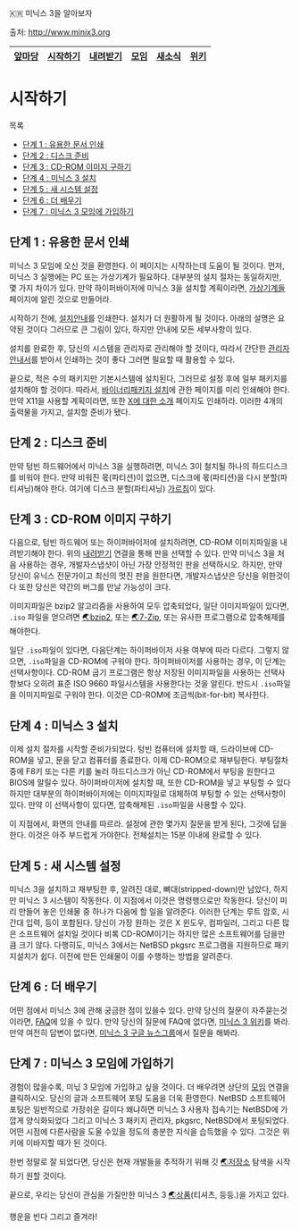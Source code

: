 
:kr: 미닉스 3을 알아보자

출처: http://www.minix3.org

| [앞마당](../README.md) | [시작하기](../SiJakHaGi/SiJakHaGi.md) | [내려받기](http://www.minix3.org/download) | [모임](http://www.minix3.org/community) | [새소식](http://www.minix3.org/news) | [위키](http://wiki.minix3.org) |
| ---   | ---     | ---     | --- | ---    | ---  |

# 시작하기

  목록
  - [단계 1 : 유용한 문서 인쇄](#문서-인쇄)
  - [단계 2 : 디스크 준비](#디스크-준비)
  - [단계 3 : CD-ROM 이미지 구하기](#이미지-구하기)
  - [단계 4 : 미닉스 3 설치](#미닉스3-설치)
  - [단계 5 : 새 시스템 설정](#시스템-설정)
  - [단계 6 : 더 배우기](#더배우기)
  - [단계 7 : 미닉스 3 모임에 가입하기](#모임에-가입하기)

<a name="문서-인쇄"></a>
## 단계 1 : 유용한 문서 인쇄

 미닉스 3 모임에 오신 것을 환영한다. 이 페이지는 시작하는데 도움이 될 것이다. 먼저, 미닉스 3 실행에는 PC 또는 가상기계가 필요하다. 대부분의 설치 절차는 동일하지만, 몇 가지 차이가 있다. 만약 하이퍼바이저에 미닉스 3을 설치할 계획이라면, [가상기계들](http://wiki.minix3.org/doku.php?id=www:getting-started:virtualmachines) 페이지에 알린 것으로 만들어라.

 시작하기 전에, [설치안내](http://wiki.minix3.org/doku.php?id=usersguide:doinginstallation)를 인쇄한다. 설치가 더 원활하게 될 것이다. 아래의 설명은 요약된 것이다 그러므로 큰 그림이 있다, 하지만 안내에 모든 세부사항이 있다.

 설치를 완료한 후, 당신의 시스템을 관리자로 관리해야 할 것이다, 따라서 간단한 [관리자 안내서](http://wiki.minix3.org/doku.php?id=usersguide:postinstallation)를 받아서 인쇄하는 것이 좋다 그러면 필요할 때 활용할 수 있다.

 끝으로, 적은 수의 패키지만 기본시스템에 설치된다, 그러므로 설정 후에 일부 패키지를 설치해야 할 것이다. 따라서, [바이너리패키지 설치](http://wiki.minix3.org/doku.php?id=usersguide:installingbinarypackages)에 관한 페이지를 미리 인쇄해야 한다. 만약 X11을 사용할 계획이라면, 또한 [X에 대한 소개](http://wiki.minix3.org/doku.php?id=usersguide:introductiontox) 페이지도 인쇄하라. 이러한 4개의 출력물을 가지고, 설치할 준비가 됐다.

<a name="디스크-준비"></a>
## 단계 2 : 디스크 준비

 만약 텅빈 하드웨어에서 미닉스 3을 실행하려면, 미닉스 3이 철치될 하나의 하드디스크를 비워야 한다. 만약 비워진 몫(파티션)이 없으면, 디스크에 몫(파티션)을 다시 분할(파티셔닝)해야 한다. 여기에 디스크 분할(파티셔닝) [가르침](http://wiki.minix3.org/doku.php?id=usersguide:diskpartitions)이 있다.

<a name="이미지-구하기"></a>
## 단계 3 : CD-ROM 이미지 구하기

 다음으로, 텅빈 하드웨어 또는 하이퍼바이저에 설치하려면, CD-ROM 이미지파일을 내려받기해야 한다. 위의 [내려받기](http://wiki.minix3.org/doku.php?id=www:download:start) 연결을 통해 판을 선택할 수 있다. 만약 미닉스 3을 처음 사용하는 경우, 개발자스냅샷이 아닌 가장 안정적인 판을 선택하시오. 하지만, 만약 당신이 유닉스 전문가이고 최신의 멋진 판을 원한다면, 개발자스냅샷은 당신을 위한것이다 또한 당신은 약간의 버그를 만날 가능성이 크다.

 이미지파일은 bzip2 알고리즘을 사용하여 모두 압축되었다, 일단 이미지파일이 있다면, `.iso` 파일을 얻으려면 [:earth_asia:bzip2](http://www.bzip.org/), 또는 [:earth_asia:7-Zip](http://www.7-zip.org/), 또는 유사한 프로그램으로 압축해제를 해야한다.

 일단 `.iso`파일이 있다면, 다음단계는 하이퍼바이저 사용 여부에 따라 다르다. 그렇지 않으면, `.iso`파일을 CD-ROM에 구워야 한다. 하이퍼바이저를 사용하는 경우, 이 단계는 선택사항이다. CD-ROM 굽기 프로그램은 항상 저장된 이미지파일을 사용하는 선택사항보다 오히려 표준 ISO 9660 파일시스템을 사용한다는 것을 알린다. 반드시 `.iso`파일을 이미지파일로 구워야 한다. 이것은 CD-ROM에 조금씩(bit-for-bit) 복사한다.

<a name="미닉스3-설치"></a>
## 단계 4 : 미닉스 3 설치

 이제 설치 절차를 시작할 준비가되었다. 텅빈 컴퓨터에 설치할 때, 드라이브에 CD-ROM을 넣고, 문을 닫고 컴퓨터를 종료한다. 이제 CD-ROM으로 재부팅한다. 부팅절차 중에 F8키 또는 다른 키를 눌러 하드디스크가 아닌 CD-ROM에서 부팅을 원한다고 BIOS에 알릴수 있다. 하이퍼바이저에 설치할 때, 또한 CD-ROM을 넣고 부팅할 수 있다 하지만 대부분의 하이퍼바이저에는 이미지파일로 대체하여 부팅할 수 있는 선택사항이 있다. 만약 이 선택사항이 있다면, 압축해제된 `.iso`파일을 사용할 수 있다.

 이 지점에서, 화면의 안내를 따르라. 설정에 관한 몇가지 질문을 받게 된다, 그것에 답을 한다. 이것은 아주 부드럽게 가야한다. 전체설치는 15분 이내에 완료할 수 있다.

<a name="시스템-설정"></a>
## 단계 5 : 새 시스템 설정

 미닉스 3을 설치하고 재부팅한 후, 알려진 대로, 뼈대(stripped-down)만 남았다, 하지만 미닉스 3 시스템이 작동한다. 이 지점에서 이것은 명령행으로만 작동한다. 당신이 미리 만들어 놓은 인쇄물 중 하나가 다음에 할 일을 알려준다. 이러한 단계는 루트 암호, 시간대 입력, 등이 포함된다. 당신이 가장 원하는 것은 X 윈도우, 컴파일러, 그리고 다른 많은 소프트웨어 설치일 것이다 비록 CD-ROM이기는 하지만 많은 소프트웨어를 담을만큼 크기 않다. 다행히도, 미닉스 3에서는 NetBSD pkgsrc 프로그램을 지원하므로 패키지설치가 쉽다. 이전에 만든 인쇄물이 이를 수행하는 방법을 알려준다.

<a name="더배우기"></a>
## 단계 6 : 더 배우기

 어떤 점에서 미닉스 3에 관해 궁금한 점이 있을수 있다. 만약 당신의 질문이 자주묻는것 이라면, [FAQ](http://wiki.minix3.org/doku.php?id=faq)에 있을 수 있다. 만약 당신의 질문에 FAQ에 없다면, [미닉스 3 위키](http://wiki.minix3.org/doku.php?id=start)를 봐라. 만약 여전히 답변이 없다면, [미닉스 3 구글 뉴스그룹](http://groups.google.com/group/minix3)에서 질문을 해봐라.

<a name="모임에-가입하기"></a>
## 단계 7 : 미닉스 3 모임에 가입하기

 경험이 많을수록, 미닋 3 모임에 가입하고 싶을 것이다. 더 배우려면 상단의 [모임](http://wiki.minix3.org/doku.php?id=www:community:start) 연결을 클릭하시오. 당신의 글과 소프트웨어 포팅 도움을 더욱 환영한다. NetBSD 소프트웨어 포팅은 일반적으로 가장쉬운 길이다 왜냐하면 미닉스 3 사용자 접속기는 NetBSD에 가깝게 양식화되었다 그리고 미닉스 3 패키지 관리자, pkgsrc, NetBSD에서 포팅되었다. 어떤 시점에 다른사람을 도울 수있을 정도의 충분한 지식을 습득했을 수 있다. 그것은 위키에 이바지할 때가 된 것이다.

 한번 정말로 잘 되었다면, 당신은 현재 개발들을 추적하기 위해 깃 [:earth_asia:저장소](http://git.minix3.org/?p=minix.git) 탐색을 시작하기 원할 것이다.

  끝으로, 우리는 당신이 관심을 가질만한 미닉스 3 [:earth_asia:상품](http://www.cafepress.co.uk/minixmerch)(티셔츠, 등등.)을 가지고 있다.

  행운을 빈다 그리고 즐겨라!
